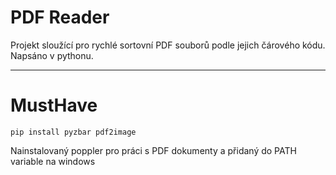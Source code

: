# PDF Reader
Projekt sloužící pro rychlé sortovní PDF souborů podle jejich čárového kódu. Napsáno v pythonu.

---

# MustHave

`pip install pyzbar pdf2image`

Nainstalovaný poppler pro práci s PDF dokumenty a přidaný do PATH variable na windows


 
